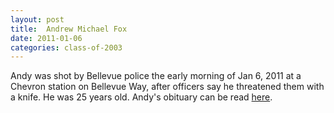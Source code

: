 ```yaml
---
layout: post
title:  Andrew Michael Fox
date: 2011-01-06
categories: class-of-2003
---
```

Andy was shot by Bellevue police the early morning of Jan 6, 2011 at a Chevron station on Bellevue Way, after officers say he threatened them with a knife. He was 25 years old. Andy's obituary can be read [here](http://tinyurl.com/kape24v).
